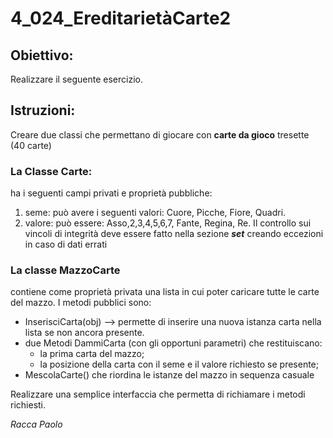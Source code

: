 # 4_024_EreditarietàCarte2
## Obiettivo: 
Realizzare il seguente esercizio.

## Istruzioni:
Creare due classi che permettano di giocare con **carte da gioco** tresette (40 carte)

### La Classe Carte:
ha i seguenti campi privati e proprietà pubbliche: 
1. seme: può avere i seguenti valori: Cuore, Picche, Fiore, Quadri.
2. valore: può essere: Asso,2,3,4,5,6,7, Fante, Regina, Re.
Il controllo sui vincoli di integrità deve essere fatto nella sezione ***set*** creando eccezioni in
caso di dati errati

### La classe MazzoCarte
contiene come proprietà privata una lista in cui poter caricare tutte le carte del mazzo.
I metodi pubblici sono:
- InserisciCarta(obj) --> permette di inserire una nuova istanza carta nella lista se non ancora presente.
- due Metodi DammiCarta (con gli opportuni parametri) che restituiscano:
    - la prima carta del mazzo;
    - la posizione della carta con il seme e il valore richiesto se presente;
- MescolaCarte() che riordina le istanze del mazzo in sequenza casuale

Realizzare una semplice interfaccia che permetta di richiamare i metodi richiesti.

*Racca Paolo*